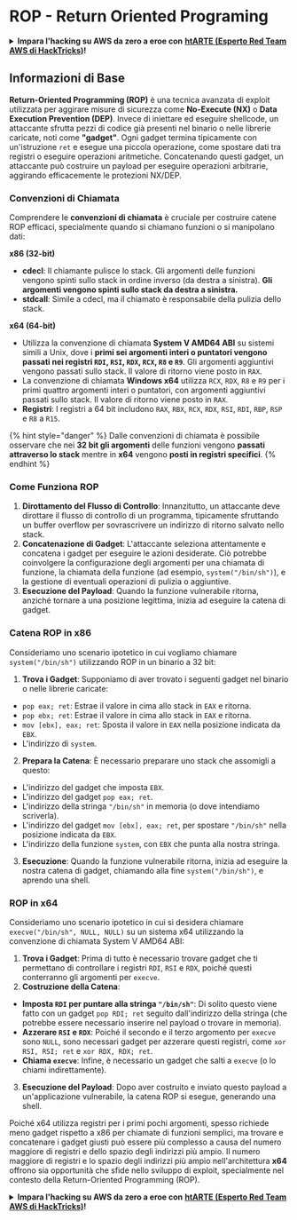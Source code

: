 # ROP - Return Oriented Programing

<details>

<summary><strong>Impara l'hacking su AWS da zero a eroe con</strong> <a href="https://training.hacktricks.xyz/courses/arte"><strong>htARTE (Esperto Red Team AWS di HackTricks)</strong></a><strong>!</strong></summary>

Altri modi per supportare HackTricks:

* Se vuoi vedere la tua **azienda pubblicizzata su HackTricks** o **scaricare HackTricks in PDF** Controlla i [**PIANI DI ABBONAMENTO**](https://github.com/sponsors/carlospolop)!
* Ottieni il [**merchandising ufficiale di PEASS & HackTricks**](https://peass.creator-spring.com)
* Scopri [**La Famiglia PEASS**](https://opensea.io/collection/the-peass-family), la nostra collezione di [**NFT esclusivi**](https://opensea.io/collection/the-peass-family)
* **Unisciti al** 💬 [**gruppo Discord**](https://discord.gg/hRep4RUj7f) o al [**gruppo telegram**](https://t.me/peass) o **seguici** su **Twitter** 🐦 [**@hacktricks\_live**](https://twitter.com/hacktricks\_live)**.**
* **Condividi i tuoi trucchi di hacking inviando PR ai** [**HackTricks**](https://github.com/carlospolop/hacktricks) e [**HackTricks Cloud**](https://github.com/carlospolop/hacktricks-cloud) repository di Github.

</details>

## **Informazioni di Base**

**Return-Oriented Programming (ROP)** è una tecnica avanzata di exploit utilizzata per aggirare misure di sicurezza come **No-Execute (NX)** o **Data Execution Prevention (DEP)**. Invece di iniettare ed eseguire shellcode, un attaccante sfrutta pezzi di codice già presenti nel binario o nelle librerie caricate, noti come **"gadget"**. Ogni gadget termina tipicamente con un'istruzione `ret` e esegue una piccola operazione, come spostare dati tra registri o eseguire operazioni aritmetiche. Concatenando questi gadget, un attaccante può costruire un payload per eseguire operazioni arbitrarie, aggirando efficacemente le protezioni NX/DEP.

### Convenzioni di Chiamata

Comprendere le **convenzioni di chiamata** è cruciale per costruire catene ROP efficaci, specialmente quando si chiamano funzioni o si manipolano dati:

**x86 (32-bit)**

* **cdecl**: Il chiamante pulisce lo stack. Gli argomenti delle funzioni vengono spinti sullo stack in ordine inverso (da destra a sinistra). **Gli argomenti vengono spinti sullo stack da destra a sinistra.**
* **stdcall**: Simile a cdecl, ma il chiamato è responsabile della pulizia dello stack.

**x64 (64-bit)**

* Utilizza la convenzione di chiamata **System V AMD64 ABI** su sistemi simili a Unix, dove i **primi sei argomenti interi o puntatori vengono passati nei registri `RDI`, `RSI`, `RDX`, `RCX`, `R8` e `R9`**. Gli argomenti aggiuntivi vengono passati sullo stack. Il valore di ritorno viene posto in `RAX`.
* La convenzione di chiamata **Windows x64** utilizza `RCX`, `RDX`, `R8` e `R9` per i primi quattro argomenti interi o puntatori, con argomenti aggiuntivi passati sullo stack. Il valore di ritorno viene posto in `RAX`.
* **Registri**: I registri a 64 bit includono `RAX`, `RBX`, `RCX`, `RDX`, `RSI`, `RDI`, `RBP`, `RSP` e `R8` a `R15`.

{% hint style="danger" %}
Dalle convenzioni di chiamata è possibile osservare che nei **32 bit gli argomenti** delle funzioni vengono **passati attraverso lo stack** mentre in **x64** vengono **posti in registri specifici**.
{% endhint %}

### Come Funziona ROP

1. **Dirottamento del Flusso di Controllo**: Innanzitutto, un attaccante deve dirottare il flusso di controllo di un programma, tipicamente sfruttando un buffer overflow per sovrascrivere un indirizzo di ritorno salvato nello stack.
2. **Concatenazione di Gadget**: L'attaccante seleziona attentamente e concatena i gadget per eseguire le azioni desiderate. Ciò potrebbe coinvolgere la configurazione degli argomenti per una chiamata di funzione, la chiamata della funzione (ad esempio, `system("/bin/sh")`), e la gestione di eventuali operazioni di pulizia o aggiuntive.
3. **Esecuzione del Payload**: Quando la funzione vulnerabile ritorna, anziché tornare a una posizione legittima, inizia ad eseguire la catena di gadget.

### Catena ROP in x86

Consideriamo uno scenario ipotetico in cui vogliamo chiamare `system("/bin/sh")` utilizzando ROP in un binario a 32 bit:

1. **Trova i Gadget**: Supponiamo di aver trovato i seguenti gadget nel binario o nelle librerie caricate:
* `pop eax; ret`: Estrae il valore in cima allo stack in `EAX` e ritorna.
* `pop ebx; ret`: Estrae il valore in cima allo stack in `EAX` e ritorna.
* `mov [ebx], eax; ret`: Sposta il valore in `EAX` nella posizione indicata da `EBX`.
* L'indirizzo di `system`.
2. **Prepara la Catena**: È necessario preparare uno stack che assomigli a questo:
* L'indirizzo del gadget che imposta `EBX`.
* L'indirizzo del gadget `pop eax; ret`.
* L'indirizzo della stringa `"/bin/sh"` in memoria (o dove intendiamo scriverla).
* L'indirizzo del gadget `mov [ebx], eax; ret`, per spostare `"/bin/sh"` nella posizione indicata da `EBX`.
* L'indirizzo della funzione `system`, con `EBX` che punta alla nostra stringa.
3. **Esecuzione**: Quando la funzione vulnerabile ritorna, inizia ad eseguire la nostra catena di gadget, chiamando alla fine `system("/bin/sh")`, e aprendo una shell.

### ROP in x64

Consideriamo uno scenario ipotetico in cui si desidera chiamare `execve("/bin/sh", NULL, NULL)` su un sistema x64 utilizzando la convenzione di chiamata System V AMD64 ABI:

1. **Trova i Gadget**: Prima di tutto è necessario trovare gadget che ti permettano di controllare i registri `RDI`, `RSI` e `RDX`, poiché questi conterranno gli argomenti per `execve`.
2. **Costruzione della Catena**:
* **Imposta `RDI` per puntare alla stringa `"/bin/sh"`**: Di solito questo viene fatto con un gadget `pop RDI; ret` seguito dall'indirizzo della stringa (che potrebbe essere necessario inserire nel payload o trovare in memoria).
* **Azzerare `RSI` e `RDX`**: Poiché il secondo e il terzo argomento per `execve` sono `NULL`, sono necessari gadget per azzerare questi registri, come `xor RSI, RSI; ret` e `xor RDX, RDX; ret`.
* **Chiama `execve`**: Infine, è necessario un gadget che salti a `execve` (o lo chiami indirettamente).
3. **Esecuzione del Payload**: Dopo aver costruito e inviato questo payload a un'applicazione vulnerabile, la catena ROP si esegue, generando una shell.

Poiché x64 utilizza registri per i primi pochi argomenti, spesso richiede meno gadget rispetto a x86 per chiamate di funzioni semplici, ma trovare e concatenare i gadget giusti può essere più complesso a causa del numero maggiore di registri e dello spazio degli indirizzi più ampio. Il numero maggiore di registri e lo spazio degli indirizzi più ampio nell'architettura **x64** offrono sia opportunità che sfide nello sviluppo di exploit, specialmente nel contesto della Return-Oriented Programming (ROP).

<details>

<summary><strong>Impara l'hacking su AWS da zero a eroe con</strong> <a href="https://training.hacktricks.xyz/courses/arte"><strong>htARTE (Esperto Red Team AWS di HackTricks)</strong></a><strong>!</strong></summary>

Altri modi per supportare HackTricks:

* Se vuoi vedere la tua **azienda pubblicizzata su HackTricks** o **scaricare HackTricks in PDF** Controlla i [**PIANI DI ABBONAMENTO**](https://github.com/sponsors/carlospolop)!
* Ottieni il [**merchandising ufficiale di PEASS & HackTricks**](https://peass.creator-spring.com)
* Scopri [**La Famiglia PEASS**](https://opensea.io/collection/the-peass-family), la nostra collezione di [**NFT esclusivi**](https://opensea.io/collection/the-peass-family)
* **Unisciti al** 💬 [**gruppo Discord**](https://discord.gg/hRep4RUj7f) o al [**gruppo telegram**](https://t.me/peass) o **seguici** su **Twitter** 🐦 [**@hacktricks\_live**](https://twitter.com/hacktricks\_live)**.**
* **Condividi i tuoi trucchi di hacking inviando PR ai** [**HackTricks**](https://github.com/carlospolop/hacktricks) e [**HackTricks Cloud**](https://github.com/carlospolop/hacktricks-cloud) repository di Github.

</details>
